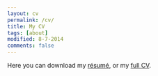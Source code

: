 ```yaml
---
layout: cv
permalink: /cv/
title: My CV
tags: [about]
modified: 8-7-2014
comments: false
---
```


Here you can download my [résumé](https://drive.google.com/file/d/1bcZ-8-FKJIwvNr65r8rpvPM0R2w91QZW/view?usp=sharing), or my [full CV](https://drive.google.com/file/d/1mxwqsYbwYEoIsQGhMq4ztrfHAIMhaJ6x/view?usp=sharing).
